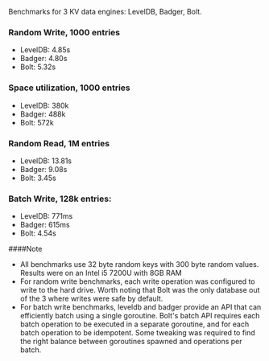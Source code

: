 Benchmarks for 3 KV data engines: LevelDB, Badger, Bolt. 

### Random Write, 1000 entries
* LevelDB: 4.85s
* Badger: 4.80s
* Bolt: 5.32s

### Space utilization, 1000 entries
* LevelDB: 380k
* Badger: 488k
* Bolt: 572k

### Random Read, 1M entries
* LevelDB: 13.81s
* Badger: 9.08s
* Bolt: 3.45s

### Batch Write, 128k entries:
* LevelDB: 771ms
* Badger: 615ms
* Bolt: 4.54s

####Note 
* All benchmarks use 32 byte random keys with 300 byte random values. Results were on an Intel i5 7200U with 8GB RAM
* For random write benchmarks, each write operation was configured to write to the hard drive. Worth noting that Bolt was the only database out of the 3 where writes were safe by default. 
* For batch write benchmarks, leveldb and badger provide an API that can efficiently batch using a single goroutine. Bolt's batch API requires each batch operation to be executed in a separate goroutine, and for each batch operation to be idempotent. Some tweaking was required to find the right balance between goroutines spawned and operations per batch.
